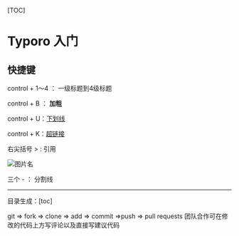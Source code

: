 [TOC]

# Typoro	入门

## 快捷键

control + 1～4   ： 一级标题到4级标题

control + B ： **加粗**

control + U：<u>下划线</u>

control + K：[超链接](www.baidu.com)

右尖括号 > : 引用

![图片名](https://i0.hdslb.com/bfs/archive/c4170313d404565e1a404100862c7dfa595e9e61.jpg) 

三个 - ： 分割线

---

目录生成：[toc]


git => fork => clone => add => commit =>push => pull requests
团队合作可在修改的代码上方写评论以及直接写建议代码





